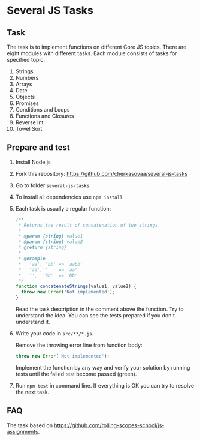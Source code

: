 # Several JS Tasks

## Task

The task is to implement functions on different Core JS topics. There are eight modules with different tasks. Each module consists of tasks for specified topic:

1. Strings
2. Numbers
3. Arrays
4. Date
5. Objects
6. Promises
7. Conditions and Loops
8. Functions and Closures
9. Reverse Int
10. Towel Sort

## Prepare and test

1. Install Node.js
2. Fork this repository: https://github.com/cherkasovaa/several-js-tasks
3. Go to folder `several-js-tasks`
4. To install all dependencies use `npm install`
5. Each task is usually a regular function:
   ```javascript
   /**
    * Returns the result of concatenation of two strings.
    *
    * @param {string} value1
    * @param {string} value2
    * @return {string}
    *
    * @example
    *   'aa', 'bb' => 'aabb'
    *   'aa',''    => 'aa'
    *   '',  'bb'  => 'bb'
    */
   function concatenateStrings(value1, value2) {
     throw new Error('Not implemented');
   }
   ```
   Read the task description in the comment above the function. Try to understand the idea. You can see the tests prepared if you don't understand it.
6. Write your code in `src/**/*.js`.

   Remove the throwing error line from function body:

   ```javascript
   throw new Error('Not implemented');
   ```

   Implement the function by any way and verify your solution by running tests until the failed test become passed (green).

7. Run `npm test` in command line. If everything is OK you can try to resolve the next task.

## FAQ

The task based on https://github.com/rolling-scopes-school/js-assignments.
